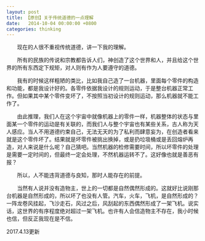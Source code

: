 ```yaml
---
layout: post
title: 【原创】关于传统道德的一点理解
date:   2014-10-04 00:00:00 +0800
categories: thinking
---
```

　　现在的人很不重视传统道德，讲一下我的理解。

　　所有的民族的传说和宗教都告诉人们，神创造了这个世界和人，并且给这个世界的所有东西定下规矩，对人则有作为人要遵守的道德。

　　我有的时候这样粗陋的类比，比如我自己造了一台机器，里面每个零件的构造和功能，都是我设计好的。各零件依据我设计的规则运动，于是整台机器正常工作。但如果其中某个零件变坏了，不按照当初设计的规则运动，那么机器就不能工作了。

　　由此推理，我们人在这个宇宙中就像机器上的零件一样，机器整体的状态与里面某一个零件的运动是有关联的，而我们人与整个宇宙也有某些关系，古人称为天人感应。当人不用道德约束自己，无法无天的为了私利而肆意妄为，在创造者看来就是这个零件坏了。结果就是坏零件被挑出换掉，或是扔垃圾桶或是丢回熔炉再造，对人来说是什么呢？自己猜吧。当然机器的检修需要时间，所以坏零件的处理是需要一定时间的，但最终一定会处理，不然机器运转不了。这好像也就是善恶有报？

　　所以，人不能违背道德与良知，那时人能存在的前提。

　　当然有人说并没有造物主，世上的一切都是自然偶然形成的。这就好比说刚那台机器是自然形成的，所以坏了也没有人管。汽车，火车，飞机，是自然形成的？一阵龙卷风挂起，飞沙走石，风过之后，风刮起的东西偶然形成了一架飞机。说实话，这世界的有序程度绝对超过一架飞机。也许有人会信造物主不存在，我小时候也信，但反正我现在是不信。

2017.4.13更新
